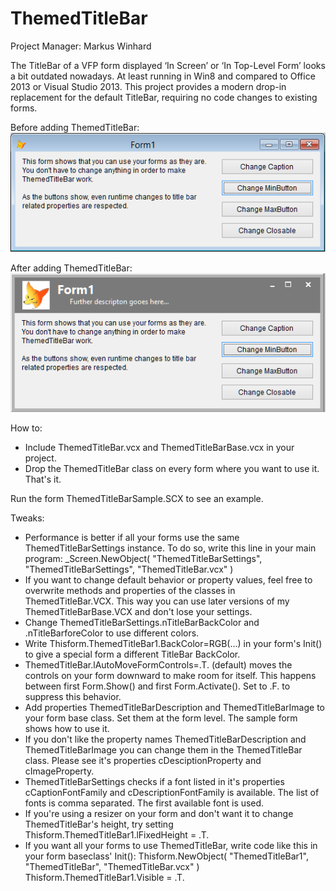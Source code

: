 # ThemedTitleBar

Project Manager: Markus Winhard 

The TitleBar of a VFP form displayed ‘In Screen’ or ‘In Top-Level Form’ looks a bit outdated nowadays. At least running in Win8 and compared to Office 2013 or Visual Studio 2013. This project provides a modern drop-in replacement for the default TitleBar, requiring no code changes to existing forms.

Before adding ThemedTitleBar:
![](ThemedTitleBar_FormWithoutThemedTitleBar.PNG)

After adding ThemedTitleBar:
![](ThemedTitleBar_FormWithThemedTitleBar.PNG)

How to:

* Include ThemedTitleBar.vcx and ThemedTitleBarBase.vcx in your project.
* Drop the ThemedTitleBar class on every form where you want to use it.
That's it.

Run the form ThemedTitleBarSample.SCX to see an example.

Tweaks:
* Performance is better if all your forms use the same ThemedTitleBarSettings instance. To do so, write this line in your main program: _Screen.NewObject( "ThemedTitleBarSettings", "ThemedTitleBarSettings", "ThemedTitleBar.vcx" )
* If you want to change default behavior or property values, feel free to overwrite methods and properties of the classes in ThemedTitleBar.VCX. This way you can use later versions of my ThemedTitleBarBase.VCX and don't lose your settings.
* Change ThemedTitleBarSettings.nTitleBarBackColor and .nTitleBarforeColor to use different colors.
* Write Thisform.ThemedTitleBar1.BackColor=RGB(...) in your form's Init() to give a special form a different TitleBar BackColor.
* ThemedTitleBar.lAutoMoveFormControls=.T. (default) moves the controls on your form downward to make room for itself. This happens between first Form.Show() and first Form.Activate(). Set to .F. to suppress this behavior.
* Add properties ThemedTitleBarDescription and ThemedTitleBarImage to your form base class. Set them at the form level. The sample form shows how to use it.
* If you don't like the property names ThemedTitleBarDescription and ThemedTitleBarImage you can change them in the ThemedTitleBar class. Please see it's properties cDesciptionProperty and cImageProperty.
* ThemedTitleBarSettings checks if a font listed in it's properties cCaptionFontFamily and cDescriptionFontFamily is available. The list of fonts is comma separated. The first available font is used.
* If you're using a resizer on your form and don't want it to change ThemedTitleBar's height, try setting Thisform.ThemedTitleBar1.lFixedHeight = .T.
* If you want all your forms to use ThemedTitleBar, write code like this in your form baseclass' Init():
 Thisform.NewObject( "ThemedTitleBar1", "ThemedTitleBar", "ThemedTitleBar.vcx" )
 Thisform.ThemedTitleBar1.Visible = .T.
